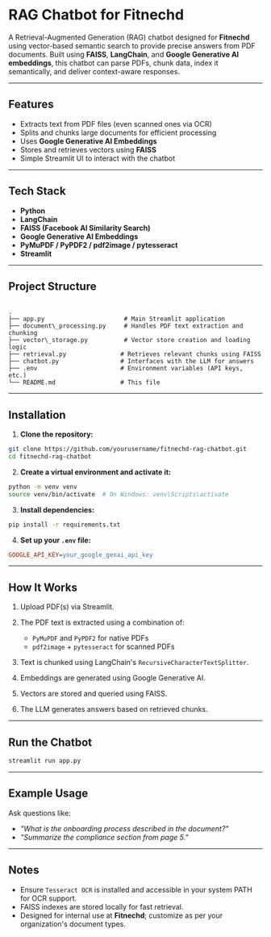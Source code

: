 
# RAG Chatbot for Fitnechd 

A Retrieval-Augmented Generation (RAG) chatbot designed for **Fitnechd** using vector-based semantic search to provide precise answers from PDF documents. Built using **FAISS**, **LangChain**, and **Google Generative AI embeddings**, this chatbot can parse PDFs, chunk data, index it semantically, and deliver context-aware responses.

---

## Features

- Extracts text from PDF files (even scanned ones via OCR)
- Splits and chunks large documents for efficient processing
- Uses **Google Generative AI Embeddings**
- Stores and retrieves vectors using **FAISS**
- Simple Streamlit UI to interact with the chatbot

---

## Tech Stack

- **Python**
- **LangChain**
- **FAISS (Facebook AI Similarity Search)**
- **Google Generative AI Embeddings**
- **PyMuPDF / PyPDF2 / pdf2image / pytesseract**
- **Streamlit**

---

## Project Structure

```

.
├── app.py                      # Main Streamlit application
├── document\_processing.py     # Handles PDF text extraction and chunking
├── vector\_storage.py          # Vector store creation and loading logic
├── retrieval.py               # Retrieves relevant chunks using FAISS
├── chatbot.py                 # Interfaces with the LLM for answers
├── .env                       # Environment variables (API keys, etc.)
└── README.md                  # This file

````

---

## Installation

1. **Clone the repository:**

```bash
git clone https://github.com/yourusername/fitnechd-rag-chatbot.git
cd fitnechd-rag-chatbot
````

2. **Create a virtual environment and activate it:**

```bash
python -m venv venv
source venv/bin/activate  # On Windows: venv\Scripts\activate
```

3. **Install dependencies:**

```bash
pip install -r requirements.txt
```

4. **Set up your `.env` file:**

```ini
GOOGLE_API_KEY=your_google_genai_api_key
```

---

##  How It Works

1. Upload PDF(s) via Streamlit.
2. The PDF text is extracted using a combination of:

   * `PyMuPDF` and `PyPDF2` for native PDFs
   * `pdf2image` + `pytesseract` for scanned PDFs
3. Text is chunked using LangChain's `RecursiveCharacterTextSplitter`.
4. Embeddings are generated using Google Generative AI.
5. Vectors are stored and queried using FAISS.
6. The LLM generates answers based on retrieved chunks.

---

## Run the Chatbot

```bash
streamlit run app.py
```

---

## Example Usage

Ask questions like:

* *"What is the onboarding process described in the document?"*
* *"Summarize the compliance section from page 5."*

---

##  Notes

* Ensure `Tesseract OCR` is installed and accessible in your system PATH for OCR support.
* FAISS indexes are stored locally for fast retrieval.
* Designed for internal use at **Fitnechd**; customize as per your organization's document types.

